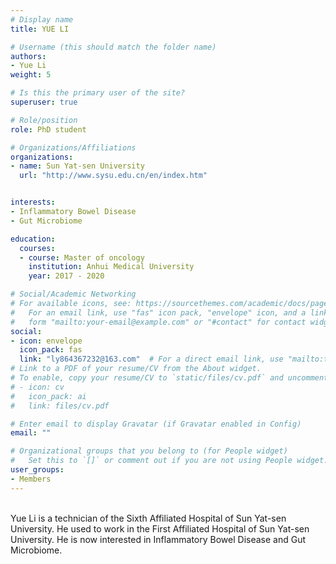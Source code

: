```yaml
---
# Display name
title: YUE LI

# Username (this should match the folder name)
authors:
- Yue Li
weight: 5

# Is this the primary user of the site?
superuser: true

# Role/position
role: PhD student

# Organizations/Affiliations
organizations:
- name: Sun Yat-sen University
  url: "http://www.sysu.edu.cn/en/index.htm"


interests:
- Inflammatory Bowel Disease
- Gut Microbiome

education:
  courses:
  - course: Master of oncology
    institution: Anhui Medical University
    year: 2017 - 2020

# Social/Academic Networking
# For available icons, see: https://sourcethemes.com/academic/docs/page-builder/#icons
#   For an email link, use "fas" icon pack, "envelope" icon, and a link in the
#   form "mailto:your-email@example.com" or "#contact" for contact widget.
social:
- icon: envelope
  icon_pack: fas
  link: "ly864367232@163.com"  # For a direct email link, use "mailto:test@example.org".
# Link to a PDF of your resume/CV from the About widget.
# To enable, copy your resume/CV to `static/files/cv.pdf` and uncomment the lines below.
# - icon: cv
#   icon_pack: ai
#   link: files/cv.pdf

# Enter email to display Gravatar (if Gravatar enabled in Config)
email: ""

# Organizational groups that you belong to (for People widget)
#   Set this to `[]` or comment out if you are not using People widget.
user_groups:
- Members
---
```

<br>
Yue Li is a technician of the Sixth Affiliated Hospital of Sun Yat-sen University. He used to work in the First Affiliated Hospital of Sun Yat-sen University. He is now interested in Inflammatory Bowel Disease and Gut Microbiome.
